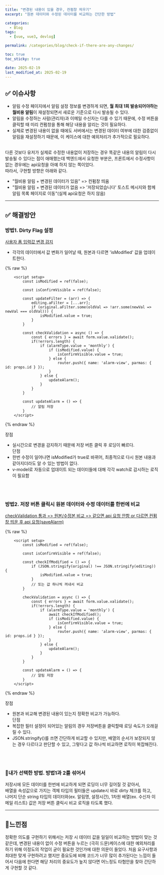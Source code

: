 ```yaml
---
title: "변경된 내용이 있을 경우, 컨펌창 띄우기"
excerpt: "원본 데이터와 수정된 데이터를 비교하는 간단한 방법"

categories:
  - Blog
tags:
  - [vue, vue3, devlog]

permalink: /categories/blog/check-if-there-are-any-changes/

toc: true
toc_sticky: true

date: 2025-02-19
last_modified_at: 2025-02-19
---
```


## ✅ 이슈사항

- 알림 수정 페이지에서 알림 설정 정보를 변경하게 되면, **월 최대 1회 발송되어야하는 월비용 알림**이 재설정되면서 새로운 기준으로 다시 발송될 수 있다.<br/>
- 알림을 수정하는 사람(관리자)과 이메일 수신자는 다를 수 있기 때문에, 수정 버튼을 클릭할 때 미리 컨펌창을 통해 해당 내용을 알리는 것이 필요하다.<br/>
- 실제로 변경된 내용이 없을 때에도 서버에서는 변경된 데이터 여부에 대한 검증없이 알림을 재설정하기 때문에, 이 케이스에 대한 예외처리가 추가적으로 필요하다.<br/>
<br/>
다른 것보다 유저가 실제로 수정한 내용없이 저장하는 경우 똑같은 내용의 알림이 다시 발송될 수 있다는 점이 애매했는데
백엔드에서 요청한 부분은, 프론트에서 수정사항이 없는 경우에는 api요청을 아예 하지 않는 쪽이었다.<br/>
따라서, 구현할 방향은 아래와 같다.<br/>

>
- "월비용 알림 + 변경된 데이터가 있음" => 컨펌창 띄움<br/>
- "월비용 알림 + 변경된 데이터가 없음 => '저장되었습니다' 토스트 메시지와 함께 알림 목록 페이지로 이동"(실제 api요청은 하지 않음)

***

## ✅ 해결방안

### 방법1. Dirty Flag 설정

<U>사용자 폼 입력값 변경 감지</U>
<br/>
- 각각의 데이터에서 값 변화가 일어날 때, 원본과 다르면 'isModified' 값을 업데이트한다.

{% raw %}
```vue
    <script setup>
        const isModified = ref(false);

        const isConfirmVisible = ref(false);

        const updateFilter = (arr) => {
            editing.aFilter = [...arr];
            if (original.aFilter.some(oldVal => !arr.some(newVal => newVal === oldVal))) {
                isModified.value = true;
            }
        }

        const checkValidation = async () => {
            const { errors } = await form.value.validate();
            if(!errors.length) {
                if (alarmType.value = 'monthly') {
                    if (isModified.value) {
                        isConfirmVisible.value = true;
                    } else {
                        router.push({ name: 'alarm-view', parmas: { id: props.id } });
                    }
                } else {
                    updateAlarm();
                }
            }
        }

        const updateAlarm = () => {
            // 알림 저장
        }
    </script>
```
{% endraw %}

>
장점
- 실시간으로 변경을 감지하기 때문에 저장 버튼 클릭 후 로딩이 빠르다.<br/>
단점<br/>
- 한번 수정이 일어나면 isModified가 true로 바뀌어, 최종적으로 다시 원본 내용과 같아지더라도 알 수 있는 방법이 없다.
- v-model로 자동으로 업데이트 되는 데이터들에 대해 각각 watch로 감시하는 로직이 필요함

<br/>
<br/>

### 방법2. 저장 버튼 클릭시 원본 데이터와 수정 데이터를 한번에 비교

<U>checkValidation 통과 => 원본/수정본 비교 => 같으면 api 요청 안함 or 다르면 컨펌창 띄운 후 api 요청(saveAlarm)</U>

{% raw %}
```vue
    <script setup>
        const isModified = ref(false);

        const isConfirmVisible = ref(false);

        const checkIfModified = () => {
            if (JSON.stringify(original) !== JSON.stringify(editing)) {
                isModified.value = true;
            }
            // 또는 값 하나씩 꺼내서 비교
        }

        checkValidation = async () => {
            const { errors } = await form.value.validate();
            if(!errors.length) {
                if (alarmType.value = 'monthly') {
                    await checkIfModified();
                    if (isModified.value) {
                        isConfirmVisible.value = true;
                    } else {
                        router.push({ name: 'alarm-view', parmas: { id: props.id } });
                    }
                } else {
                    updateAlarm();
                }
            }
        }

        const updateAlarm = () => {
            // 알림 저장
        }
    </script>
```
{% endraw %}

>
장점
- 원본과 비교해 변경된 내용이 있는지 정확한 비교가 가능하다.<br/>
단점<br />
- 복잡한 필터 설정이 되어있는 알림의 경우 저장버튼을 클릭할때 로딩 속도가 오래걸릴 수 있다.
- JSON.stringify()를 쓰면 간단하게 비교할 수 있지만, 배열의 순서가 보장되지 않는 경우 다르다고 판단할 수 있고, 그렇다고 값 하나씩 비교하면 로직이 복잡해진다.

<br/><br/>

### 🌟내가 선택한 방법. 방법1과 2를 섞어서

저장시에 모든 데이터를 한번에 비교하게 되면 로딩이 너무 길어질 것 같아서,<br/>
배열을 속성값으로 가지는 객체 타입의 필터들은 update시 바로 dirty 체크를 하고,<br/>
나머지 단순 string 타입의 데이터와(ex. 알림명, 설정시간), 1차원 배열(ex. 수신자 이메일 리스트) 값은 저장 버튼 클릭시 비교 로직을 타도록 했다.

***

## 🤔느낀점

정확한 의도를 구현하기 위해서는 저장 시 데이터 값을 일일이 비교하는 방법이 맞는 것 같은데,
변경된 내용이 없이 수정 버튼을 누르는 (극히 드문)케이스에 대한 예외처리를 하기 위해 이정도의 작업이 굳이 필요한 것인가에 대한 의문이 들었다.
처음 요구사항과 최대한 맞게 구현하려고 했지만 중요도에 비해 코드가 너무 많이 추가된다는 느낌이 들어서
다음에 한다면 해당 처리의 중요도가 높지 않다면 어느정도 타협안을 찾아 간단하게 구현할 것 같다.
